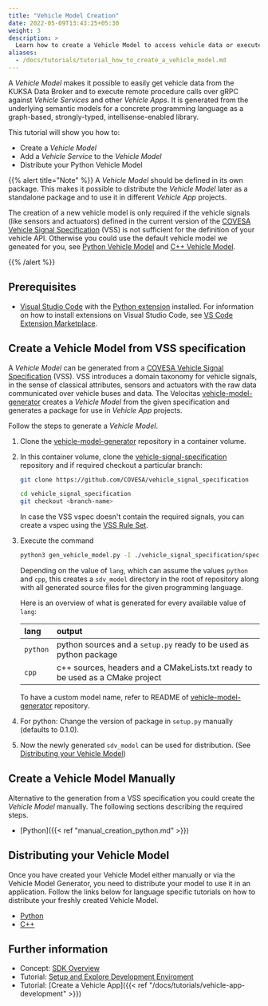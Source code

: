 ```yaml
---
title: "Vehicle Model Creation"
date: 2022-05-09T13:43:25+05:30
weight: 3
description: >
  Learn how to create a Vehicle Model to access vehicle data or execute remote procedure calls.
aliases:
  - /docs/tutorials/tutorial_how_to_create_a_vehicle_model.md
---
```


A _Vehicle Model_ makes it possible to easily get vehicle data from the KUKSA Data Broker and to execute remote procedure calls over gRPC against _Vehicle Services_ and other _Vehicle Apps_. It is generated from the underlying semantic models for a concrete programming language as a graph-based, strongly-typed, intellisense-enabled library.

This tutorial will show you how to:

- Create a _Vehicle Model_
- Add a _Vehicle Service_ to the _Vehicle Model_
- Distribute your Python Vehicle Model

{{% alert title="Note" %}}
A _Vehicle Model_ should be defined in its own package. This makes it possible to distribute the _Vehicle Model_ later as a standalone package and to use it in different _Vehicle App_ projects.

The creation of a new vehicle model is only required if the vehicle signals (like sensors and actuators) defined in the current version of the [COVESA Vehicle Signal Specification](https://covesa.github.io/vehicle_signal_specification/) (VSS) is not sufficient for the definition of your vehicle API. Otherwise you could use the default vehicle model we geneated for you, see [Python Vehicle Model](https://github.com/eclipse-velocitas/vehicle-model-python) and [C++ Vehicle Model](https://github.com/eclipse-velocitas/vehicle-model-cpp).  

{{% /alert %}}

## Prerequisites

- [Visual Studio Code](https://code.visualstudio.com/) with the [Python extension](https://marketplace.visualstudio.com/items?itemName=ms-python.python) installed. For information on how to install extensions on Visual Studio Code, see [VS Code Extension Marketplace](https://code.visualstudio.com/docs/editor/extension-gallery).

## Create a Vehicle Model from VSS specification

A _Vehicle Model_ can be generated from a [COVESA Vehicle Signal Specification](https://covesa.github.io/vehicle_signal_specification/) (VSS). VSS introduces a domain taxonomy for vehicle signals, in the sense of classical attributes, sensors and actuators with the raw data communicated over vehicle buses and data. The Velocitas [vehicle-model-generator](https://github.com/eclipse-velocitas/vehicle-model-generator) creates a _Vehicle Model_ from the given specification and generates a package for use in _Vehicle App_ projects.

Follow the steps to generate a _Vehicle Model_.

  1. Clone the [vehicle-model-generator](https://github.com/eclipse-velocitas/vehicle-model-generator) repository in a container volume.

  2. In this container volume, clone the [vehicle-signal-specification](https://github.com/COVESA/vehicle_signal_specification) repository and if required checkout a particular branch:

        ```bash
        git clone https://github.com/COVESA/vehicle_signal_specification

        cd vehicle_signal_specification
        git checkout <branch-name>
        ```

        In case the VSS vspec doesn't contain the required signals, you can create a vspec using the [VSS Rule Set](https://covesa.github.io/vehicle_signal_specification/rule_set/).

  3. Execute the command

        ```bash
        python3 gen_vehicle_model.py -I ./vehicle_signal_specification/spec ./vehicle_signal_specification/spec/VehicleSignalSpecification.vspec -l <lang> -T sdv_model -N sdv_model
        ```

        Depending on the value of `lang`, which can assume the values `python` and `cpp`, this creates a `sdv_model` directory in the root of repository along with all generated source files for the given programming language.

        Here is an overview of what is generated for every available value of `lang`:

        | lang       | output                                                                          |
        | :--------- |:------------------------------------------------------------------------------- |
        | `python`   | python sources and a `setup.py` ready to be used as python package              |
        | `cpp`      | c++ sources, headers and a CMakeLists.txt ready to be used as a CMake project   |

        To have a custom model name, refer to README of [vehicle-model-generator](https://github.com/eclipse-velocitas/vehicle-model-generator) repository.
  4. For python: Change the version of package in `setup.py` manually (defaults to 0.1.0).
  5. Now the newly generated `sdv_model` can be used for distribution. (See [Distributing your Vehicle Model](/docs/tutorials/vehicle_model_distribution))

## Create a Vehicle Model Manually

Alternative to the generation from a VSS specification you could create the _Vehicle Model_ manually. The following sections describing the required steps.

- [Python]({{< ref "manual_creation_python.md" >}})

## Distributing your Vehicle Model

Once you have created your Vehicle Model either manually or via the Vehicle Model Generator, you need to distribute your model to use it in an application. Follow the links below for language specific tutorials on how to distribute your freshly created Vehicle Model.

- [Python](/docs/tutorials/how_to_create_a_vehicle_model/distribution_python.md)
- [C++](/docs/tutorials/how_to_create_a_vehicle_model/distribution_cpp.md)

## Further information

- Concept: [SDK Overview](/docs/concepts/vehicle_app_sdk_overview.md)
- Tutorial: [Setup and Explore Development Enviroment](/docs/tutorials/quickstart)
- Tutorial: [Create a Vehicle App]({{< ref "/docs/tutorials/vehicle-app-development" >}})
